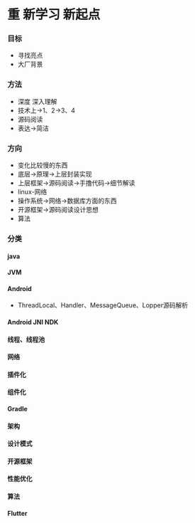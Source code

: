 # 重 新学习 新起点

### 目标

- 寻找亮点
- 大厂背景

### 方法

- 深度 深入理解
- 技术上->1、2->3、4
- 源码阅读
- 表达->简洁

### 方向
- 变化比较慢的东西
- 底层->原理->上层封装实现
- 上层框架->源码阅读->手撸代码->细节解读
- linux-网络
- 操作系统->网络->数据库方面的东西
- 开源框架->源码阅读设计思想
- 算法

### 分类

#### java

#### JVM

#### Android

- ThreadLocal、Handler、MessageQueue、Lopper源码解析

#### Android JNI NDK

#### 线程、线程池

#### 网络

#### 插件化

#### 组件化

#### Gradle

#### 架构

#### 设计模式

#### 开源框架

#### 性能优化

#### 算法

#### Flutter



